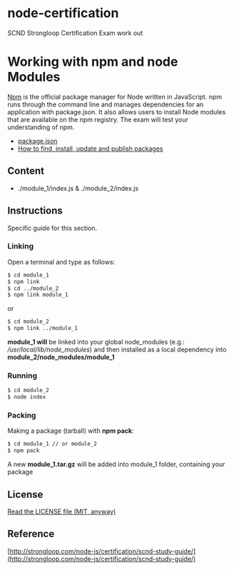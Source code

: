 node-certification
==================

SCND Strongloop Certification Exam work out

# Working with npm and node Modules

[Npm](http://en.wikipedia.org/wiki/Npm_(software)) is the official package manager for Node written in JavaScript. npm runs through the command line and manages dependencies for an application with package.json. 
It also allows users to install Node modules that are available on the npm registry. The exam will test your understanding of npm.

* [package.json](https://docs.npmjs.com/files/package.json)
* [How to find, install, update and publish packages](https://docs.npmjs.com/misc/developers)

## Content

* ./module_1/index.js & ./module_2/index.js

## Instructions

Specific guide for this section.

### Linking

Open a terminal and type as follows:

```bash
$ cd module_1
$ npm link
$ cd ../module_2
$ npm link module_1
```

or

```bash
$ cd module_2
$ npm link ../module_1
```

**module_1 will** be linked into your global node_modules (e.g.: */usr/local/lib/node_modules*) and then installed as
a local dependency into **module_2/node_modules/module_1**

### Running

```bash
$ cd module_2
$ node index
```

### Packing

Making a package (tarball) with **npm pack**:

```bash
$ cd module_1 // or module_2
$ npm pack
```

A new **module_1.tar.gz** will be added into module_1 folder, containing your package

## License
[Read the LICENSE file (MIT, anyway)](../../LICENSE)

## Reference
[http://strongloop.com/node-js/certification/scnd-study-guide/](http://strongloop.com/node-js/certification/scnd-study-guide/)
